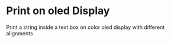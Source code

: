 Print on oled Display
=====================

Print a string inside a text box on color oled display with different alignments
